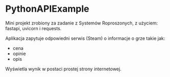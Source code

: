 # PythonAPIExample

Mini projekt zrobiony za zadanie z Systemów Roproszonych, z użyciem: fastapi, uvicorn i requests.

Aplikacja zapytuje odpowiedni serwis (Steam) o informacje o grze takie jak:
- cena
- opinie
- opis

Wyświetla wynik w postaci prostej strony internetowej.

